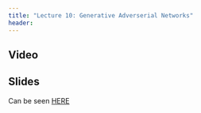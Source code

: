 ```yaml
---
title: "Lecture 10: Generative Adverserial Networks"
header:
---
```



## Video


## Slides

Can be seen [HERE](https://www.dropbox.com/scl/fi/bf5og1lzpg9iptwx0661e/236781_lec10.pptx?rlkey=kj1h4k82g4cte229ngopr8mh3&st=b9vd04mf&dl=0)

